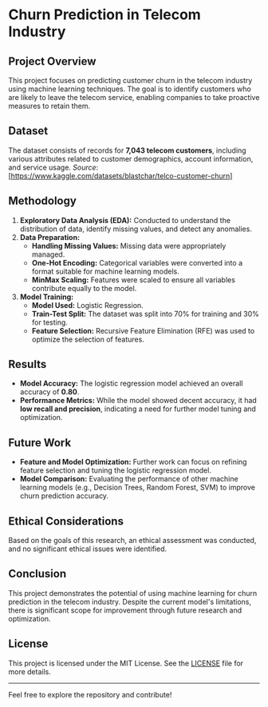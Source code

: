 # Churn Prediction in Telecom Industry

## Project Overview

This project focuses on predicting customer churn in the telecom industry using machine learning techniques. The goal is to identify customers who are likely to leave the telecom service, enabling companies to take proactive measures to retain them.

## Dataset

The dataset consists of records for **7,043 telecom customers**, including various attributes related to customer demographics, account information, and service usage.
*Source*: [https://www.kaggle.com/datasets/blastchar/telco-customer-churn]

## Methodology

1. **Exploratory Data Analysis (EDA):** Conducted to understand the distribution of data, identify missing values, and detect any anomalies.
2. **Data Preparation:**
   - **Handling Missing Values:** Missing data were appropriately managed.
   - **One-Hot Encoding:** Categorical variables were converted into a format suitable for machine learning models.
   - **MinMax Scaling:** Features were scaled to ensure all variables contribute equally to the model.
3. **Model Training:**
   - **Model Used:** Logistic Regression.
   - **Train-Test Split:** The dataset was split into 70% for training and 30% for testing.
   - **Feature Selection:** Recursive Feature Elimination (RFE) was used to optimize the selection of features.

## Results

- **Model Accuracy:** The logistic regression model achieved an overall accuracy of **0.80**.
- **Performance Metrics:** While the model showed decent accuracy, it had **low recall and precision**, indicating a need for further model tuning and optimization.

## Future Work

- **Feature and Model Optimization:** Further work can focus on refining feature selection and tuning the logistic regression model.
- **Model Comparison:** Evaluating the performance of other machine learning models (e.g., Decision Trees, Random Forest, SVM) to improve churn prediction accuracy.

## Ethical Considerations

Based on the goals of this research, an ethical assessment was conducted, and no significant ethical issues were identified.

## Conclusion

This project demonstrates the potential of using machine learning for churn prediction in the telecom industry. Despite the current model's limitations, there is significant scope for improvement through future research and optimization.

## License

This project is licensed under the MIT License. See the [LICENSE](LICENSE) file for more details.

---

Feel free to explore the repository and contribute!

